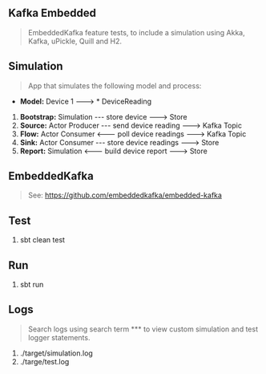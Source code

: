 Kafka Embedded
--------------
>EmbeddedKafka feature tests, to include a simulation using Akka, Kafka, uPickle, Quill and H2.

Simulation
----------
>App that simulates the following model and process:
* **Model:** Device 1 ---> * DeviceReading
1. **Bootstrap:** Simulation --- store device ---> Store
2. **Source:** Actor Producer --- send device reading ---> Kafka Topic
3. **Flow:** Actor Consumer <--- poll device readings ---> Kafka Topic
4. **Sink:** Actor Consumer --- store device readings ---> Store
5. **Report:** Simulation <--- build device report ---> Store

EmbeddedKafka
-------------
>See: https://github.com/embeddedkafka/embedded-kafka

Test
----
1. sbt clean test

Run
---
1. sbt run

Logs
----
>Search logs using search term *** to view custom simulation and test logger statements.
1. ./target/simulation.log
2. ./targe/test.log